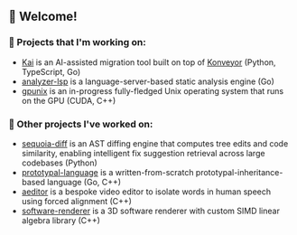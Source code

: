 ## 👋 Welcome!

### 🔭 Projects that I'm working on:
- [Kai](https://www.github.com/konveyor/kai) is an AI-assisted migration tool built on top of [Konveyor](https://www.github.com/konveyor/) (Python, TypeScript, Go)
- [analyzer-lsp](https://github.com/konveyor/analyzer-lsp) is a language-server-based static analysis engine (Go)
- [gpunix](https://github.com/JonahSussman/gpunix) is an in-progress fully-fledged Unix operating system that runs on the GPU (CUDA, C++)

### 💼 Other projects I've worked on:
- [sequoia-diff](https://github.com/jonahsussman/sequoia-diff) is an AST diffing engine that computes tree edits and code similarity, enabling intelligent fix suggestion retrieval across large codebases (Python)
- [prototypal-language](https://github.com/JonahSussman/prototypal-language) is a written-from-scratch prototypal-inheritance-based language (Go, C++)
- [aeditor](https://github.com/JonahSussman/aeditor) is a bespoke video editor to isolate words in human speech using forced alignment (C++)
- [software-renderer](https://github.com/JonahSussman/software-renderer) is a 3D software renderer with custom SIMD linear algebra library (C++)

<!--
**JonahSussman/JonahSussman** is a ✨ _special_ ✨ repository because its `README.md` (this file) appears on your GitHub profile.

Here are some ideas to get you started:

- 🔭 I’m currently working on ...
- 🌱 I’m currently learning ...
- 👯 I’m looking to collaborate on ...
- 🤔 I’m looking for help with ...
- 💬 Ask me about ...
- 📫 How to reach me: 
- ⚡ Fun fact: ...
-->
